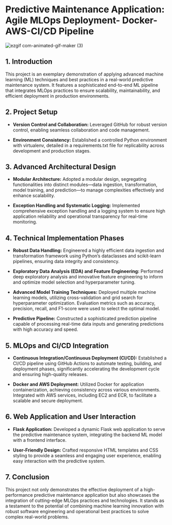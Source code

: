 # Predictive Maintenance Application: Agile MLOps Deployment- Docker-AWS-CI/CD Pipeline



![ezgif com-animated-gif-maker (3)](https://github.com/Abhi0323/Agile-MLOps-Deployment-Docker-AWS-CI-CD-Pipeline/assets/112967999/c215775e-0e0c-41ee-9d88-102c3a284267)

## 1. Introduction

This project is an exemplary demonstration of applying advanced machine learning (ML) techniques and best practices in a real-world predictive maintenance system. It features a sophisticated end-to-end ML pipeline that integrates MLOps practices to ensure scalability, maintainability, and efficient deployment in production environments.


## 2. Project Setup

* **Version Control and Collaboration:** Leveraged GitHub for robust version control, enabling seamless collaboration and code management.

* **Environment Consistency:** Established a controlled Python environment with virtualenv, detailed in a requirements.txt file for replicability across development and production stages.


## 3. Advanced Architectural Design

* **Modular Architecture:** Adopted a modular design, segregating functionalities into distinct modules—data ingestion, transformation, model training, and prediction—to manage complexities effectively and enhance scalability.

* **Exception Handling and Systematic Logging:** Implemented comprehensive exception handling and a logging system to ensure high application reliability and operational transparency for real-time monitoring.


## 4. Technical Implementation Phases

* **Robust Data Handling:** Engineered a highly efficient data ingestion and transformation framework using Python’s dataclasses and scikit-learn pipelines, ensuring data integrity and consistency.

* **Exploratory Data Analysis (EDA) and Feature Engineering:** Performed deep exploratory analysis and innovative feature engineering to inform and optimize model selection and hyperparameter tuning.

* **Advanced Model Training Techniques:** Deployed multiple machine learning models, utilizing cross-validation and grid search for hyperparameter optimization. Evaluation metrics such as accuracy, precision, recall, and F1-score were used to select the optimal model.

* **Predictive Pipeline:** Constructed a sophisticated prediction pipeline capable of processing real-time data inputs and generating predictions with high accuracy and speed.


## 5. MLOps and CI/CD Integration

* **Continuous Integration/Continuous Deployment (CI/CD):** Established a CI/CD pipeline using GitHub Actions to automate testing, building, and deployment phases, significantly accelerating the development cycle and ensuring high-quality releases.

* **Docker and AWS Deployment:** Utilized Docker for application containerization, achieving consistency across various environments. Integrated with AWS services, including EC2 and ECR, to facilitate a scalable and secure deployment.


## 6. Web Application and User Interaction

* **Flask Application:** Developed a dynamic Flask web application to serve the predictive maintenance system, integrating the backend ML model with a frontend interface.

* **User-Friendly Design:** Crafted responsive HTML templates and CSS styling to provide a seamless and engaging user experience, enabling easy interaction with the predictive system.


## 7. Conclusion

This project not only demonstrates the effective deployment of a high-performance predictive maintenance application but also showcases the integration of cutting-edge MLOps practices and technologies. It stands as a testament to the potential of combining machine learning innovation with robust software engineering and operational best practices to solve complex real-world problems.
